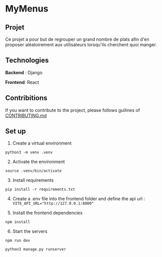 # MyMenus

## Projet

Ce projet a pour but de regrouper un grand nombre de plats afin d'en proposer aléatoirement aux utilisateurs lorsqu'ils cherchent quoi manger.

## Technologies

**Backend** : Django

**Frontend**: React

## Contribitions

If you want to contribute to the project, please follows guilines of [CONTRIBUTING.md](./CONTRIBUTING.md)

## Set up

1. Create a virtual environment

`python3 -m venv .venv`

2. Activate the environment

`source .venv/bin/activate`

3. Install requirements

`pip install -r requirements.txt`

4. Create a .env file into the frontend folder and define the api url :
   `VITE_API_URL="http://127.0.0.1:8000"`

5. Install the frontend dependencies

`npm install`

6. Start the servers

`npm run dev`

`python3 manage.py runserver`
